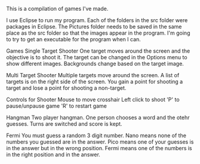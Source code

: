 This is a compilation of games I've made.

I use Eclipse to run my program. Each of the folders in the src folder were packages in Eclipse. The Pictures
folder needs to be saved in the same place as the src folder so that the images appear in the program.
I'm going to try to get an executable for the program when I can.

Games
Single Target Shooter
One target moves around the screen and the objective is to shoot it. The target can be changed in the Options
menu to show different images. Backgrounds change based on the target image.

Multi Target Shooter
Multiple targets move around the screen. A list of targets is on the right side of the screen. You gain a point
for shooting a target and lose a point for shooting a non-target.

Controls for Shooter
Mouse to move crosshair
Left click to shoot
'P' to pause/unpause game
'R' to restart game

Hangman
Two player hangman. One person chooses a word and the otehr guesses. Turns are switched and score is kept.

Fermi
You must guess a random 3 digit number. Nano means none of the numbers you guessed are in the answer. Pico
means one of your guesses is in the answer but in the wrong position. Fermi means one of the numbers is in
the right position and in the answer.
